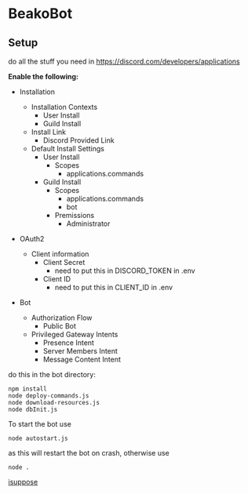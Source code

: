 # **BeakoBot**

## Setup
do all the stuff you need in 
https://discord.com/developers/applications

**Enable the following:**

- Installation
	- Installation Contexts  
		- User Install  
		- Guild Install
	- Install Link
		- Discord Provided Link
	- Default Install Settings
		- User Install
			- Scopes
				- applications.commands
		- Guild Install
			- Scopes
				- applications.commands
				- bot
			- Premissions
				- Administrator

- OAuth2
	- Client information
		- Client Secret
			- need to put this in DISCORD_TOKEN in .env
		- Client ID
			- need to put this in CLIENT_ID in .env

- Bot
	- Authorization Flow
		- Public Bot
	- Privileged Gateway Intents
		- Presence Intent
		- Server Members Intent
		- Message Content Intent

do this in the bot directory:

	npm install
	node deploy-commands.js
	node download-resources.js
	node dbInit.js

To start the bot use

	node autostart.js

as this will restart the bot on crash, otherwise use

	node .

[isuppose](https://isuppose.net/)
